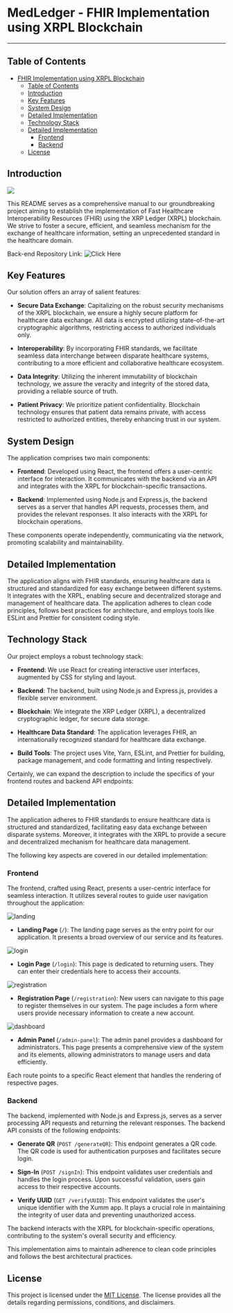 # MedLedger - FHIR Implementation using XRPL Blockchain

---

## Table of Contents

-   [FHIR Implementation using XRPL Blockchain](#fhir-implementation-using-xrpl-blockchain)
    -   [Table of Contents](#table-of-contents)
    -   [Introduction](#introduction)
    -   [Key Features](#key-features)
    -   [System Design](#system-design)
    -   [Detailed Implementation](#detailed-implementation)
    -   [Technology Stack](#technology-stack)
    -   [Detailed Implementation](#detailed-implementation-1)
        -   [Frontend](#frontend)
        -   [Backend](#backend)
    -   [License](#license)

## Introduction

<div classname="intro-image">
<img src="./screenshots/landing-page.png"/>
</div>

This README serves as a comprehensive manual to our groundbreaking project aiming to establish the implementation of Fast Healthcare Interoperability Resources (FHIR) using the XRP Ledger (XRPL) blockchain. We strive to foster a secure, efficient, and seamless mechanism for the exchange of healthcare information, setting an unprecedented standard in the healthcare domain.

Back-end Repository Link: ![Click Here]("https://github.com/TusharPardhe/fhir-backend")

## Key Features

Our solution offers an array of salient features:

-   **Secure Data Exchange**: Capitalizing on the robust security mechanisms of the XRPL blockchain, we ensure a highly secure platform for healthcare data exchange. All data is encrypted utilizing state-of-the-art cryptographic algorithms, restricting access to authorized individuals only.

-   **Interoperability**: By incorporating FHIR standards, we facilitate seamless data interchange between disparate healthcare systems, contributing to a more efficient and collaborative healthcare ecosystem.

-   **Data Integrity**: Utilizing the inherent immutability of blockchain technology, we assure the veracity and integrity of the stored data, providing a reliable source of truth.

-   **Patient Privacy**: We prioritize patient confidentiality. Blockchain technology ensures that patient data remains private, with access restricted to authorized entities, thereby enhancing trust in our system.

## System Design

The application comprises two main components:

-   **Frontend**: Developed using React, the frontend offers a user-centric interface for interaction. It communicates with the backend via an API and integrates with the XRPL for blockchain-specific transactions.

-   **Backend**: Implemented using Node.js and Express.js, the backend serves as a server that handles API requests, processes them, and provides the relevant responses. It also interacts with the XRPL for blockchain operations.

These components operate independently, communicating via the network, promoting scalability and maintainability.

## Detailed Implementation

The application aligns with FHIR standards, ensuring healthcare data is structured and standardized for easy exchange between different systems. It integrates with the XRPL, enabling secure and decentralized storage and management of healthcare data. The application adheres to clean code principles, follows best practices for architecture, and employs tools like ESLint and Prettier for consistent coding style.

## Technology Stack

Our project employs a robust technology stack:

-   **Frontend**: We use React for creating interactive user interfaces, augmented by CSS for styling and layout.

-   **Backend**: The backend, built using Node.js and Express.js, provides a flexible server environment.

-   **Blockchain**: We integrate the XRP Ledger (XRPL), a decentralized cryptographic ledger, for secure data storage.

-   **Healthcare Data Standard**: The application leverages FHIR, an internationally recognized standard for healthcare data exchange.

-   **Build Tools**: The project uses Vite, Yarn, ESLint, and Prettier for building, package management, and code formatting and linting respectively.

Certainly, we can expand the description to include the specifics of your frontend routes and backend API endpoints:

## Detailed Implementation

The application adheres to FHIR standards to ensure healthcare data is structured and standardized, facilitating easy data exchange between disparate systems. Moreover, it integrates with the XRPL to provide a secure and decentralized mechanism for healthcare data management.

The following key aspects are covered in our detailed implementation:

### Frontend

The frontend, crafted using React, presents a user-centric interface for seamless interaction. It utilizes several routes to guide user navigation throughout the application:

![landing](./screenshots/landing-page.png)

-   **Landing Page** (`/`): The landing page serves as the entry point for our application. It presents a broad overview of our service and its features.

![login](./screenshots/login-page.png)

-   **Login Page** (`/login`): This page is dedicated to returning users. They can enter their credentials here to access their accounts.

![registration](./screenshots/registration-page.png)

-   **Registration Page** (`/registration`): New users can navigate to this page to register themselves in our system. The page includes a form where users provide necessary information to create a new account.

![dashboard](./screenshots/admin-panel.png)

-   **Admin Panel** (`/admin-panel`): The admin panel provides a dashboard for administrators. This page presents a comprehensive view of the system and its elements, allowing administrators to manage users and data efficiently.

Each route points to a specific React element that handles the rendering of respective pages.

### Backend

The backend, implemented with Node.js and Express.js, serves as a server processing API requests and returning the relevant responses. The backend API consists of the following endpoints:

-   **Generate QR** (`POST /generateQR`): This endpoint generates a QR code. The QR code is used for authentication purposes and facilitates secure login.

-   **Sign-In** (`POST /signIn`): This endpoint validates user credentials and handles the login process. Upon successful validation, users gain access to their respective accounts.

-   **Verify UUID** (`GET /verifyUUID`): This endpoint validates the user's unique identifier with the Xumm app. It plays a crucial role in maintaining the integrity of user data and preventing unauthorized access.

The backend interacts with the XRPL for blockchain-specific operations, contributing to the system's overall security and efficiency.

This implementation aims to maintain adherence to clean code principles and follows the best architectural practices.

## License

This project is licensed under the [MIT License](LICENSE.md). The license provides all the details regarding permissions, conditions, and disclaimers.
